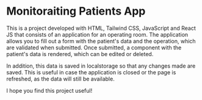 # Monitoraiting Patients App

This is a project developed with HTML, Tailwind CSS, JavaScript and React JS that consists of an application for an operating room. The application allows you to fill out a form with the patient's data and the operation, which are validated when submitted. Once submitted, a component with the patient's data is rendered, which can be edited or deleted.

In addition, this data is saved in localstorage so that any changes made are saved. This is useful in case the application is closed or the page is refreshed, as the data will still be available.

I hope you find this project useful!



